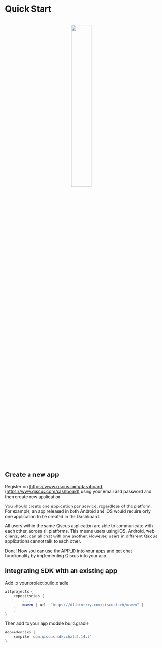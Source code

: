 # Quick Start

<p align="center"><br/><img src="https://raw.githubusercontent.com/qiscus/qiscus-sdk-android/master/screenshot/device-2017-06-02-093226.png" width="37%" /><br/></p>

## Create a new app

Register on [https://www.qiscus.com/dashboard](https://www.qiscus.com/dashboard) using your email and password and then create new application

You should create one application per service, regardless of the platform. For example, an app released in both Android and iOS would require only one application to be created in the Dashboard.

All users within the same Qiscus application are able to communicate with each other, across all platforms. This means users using iOS, Android, web clients, etc. can all chat with one another. However, users in different Qiscus applications cannot talk to each other.

Done! Now you can use the APP_ID into your apps and get chat functionality by implementing Qiscus into your app.



## integrating SDK with an existing app

Add to your project build.gradle


```groovy
allprojects {
    repositories {
        .....
        maven { url  "https://dl.bintray.com/qiscustech/maven" }
    }
}
```

Then add to your app module build.gradle


```groovy
dependencies {
    compile 'com.qiscus.sdk:chat:2.14.1'
}
```
